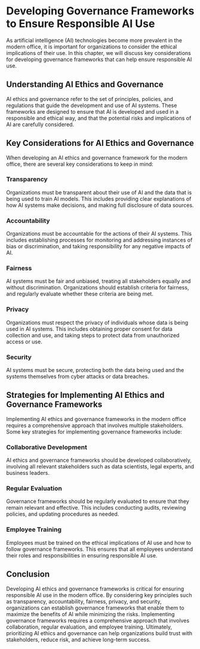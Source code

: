Developing Governance Frameworks to Ensure Responsible AI Use
========================================================================================================================

As artificial intelligence (AI) technologies become more prevalent in the modern office, it is important for organizations to consider the ethical implications of their use. In this chapter, we will discuss key considerations for developing governance frameworks that can help ensure responsible AI use.

Understanding AI Ethics and Governance
--------------------------------------

AI ethics and governance refer to the set of principles, policies, and regulations that guide the development and use of AI systems. These frameworks are designed to ensure that AI is developed and used in a responsible and ethical way, and that the potential risks and implications of AI are carefully considered.

Key Considerations for AI Ethics and Governance
-----------------------------------------------

When developing an AI ethics and governance framework for the modern office, there are several key considerations to keep in mind:

### Transparency

Organizations must be transparent about their use of AI and the data that is being used to train AI models. This includes providing clear explanations of how AI systems make decisions, and making full disclosure of data sources.

### Accountability

Organizations must be accountable for the actions of their AI systems. This includes establishing processes for monitoring and addressing instances of bias or discrimination, and taking responsibility for any negative impacts of AI.

### Fairness

AI systems must be fair and unbiased, treating all stakeholders equally and without discrimination. Organizations should establish criteria for fairness, and regularly evaluate whether these criteria are being met.

### Privacy

Organizations must respect the privacy of individuals whose data is being used in AI systems. This includes obtaining proper consent for data collection and use, and taking steps to protect data from unauthorized access or use.

### Security

AI systems must be secure, protecting both the data being used and the systems themselves from cyber attacks or data breaches.

Strategies for Implementing AI Ethics and Governance Frameworks
---------------------------------------------------------------

Implementing AI ethics and governance frameworks in the modern office requires a comprehensive approach that involves multiple stakeholders. Some key strategies for implementing governance frameworks include:

### Collaborative Development

AI ethics and governance frameworks should be developed collaboratively, involving all relevant stakeholders such as data scientists, legal experts, and business leaders.

### Regular Evaluation

Governance frameworks should be regularly evaluated to ensure that they remain relevant and effective. This includes conducting audits, reviewing policies, and updating procedures as needed.

### Employee Training

Employees must be trained on the ethical implications of AI use and how to follow governance frameworks. This ensures that all employees understand their roles and responsibilities in ensuring responsible AI use.

Conclusion
----------

Developing AI ethics and governance frameworks is critical for ensuring responsible AI use in the modern office. By considering key principles such as transparency, accountability, fairness, privacy, and security, organizations can establish governance frameworks that enable them to maximize the benefits of AI while minimizing the risks. Implementing governance frameworks requires a comprehensive approach that involves collaboration, regular evaluation, and employee training. Ultimately, prioritizing AI ethics and governance can help organizations build trust with stakeholders, reduce risk, and achieve long-term success.
